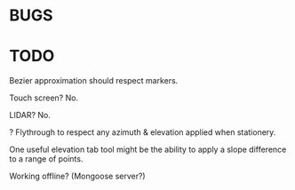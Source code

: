 

# BUGS


# TODO

Bezier approximation should respect markers.

Touch screen? No.

LIDAR? No.

? Flythrough to respect any azimuth & elevation applied when stationery.

One useful elevation tab tool might be the ability to apply a slope difference to a range of points.

Working offline? (Mongoose server?)

